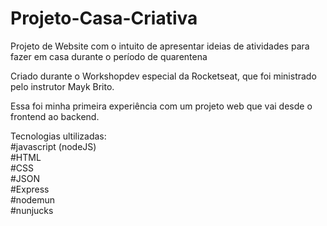 # Projeto-Casa-Criativa
Projeto de Website com o intuito de apresentar ideias de atividades para fazer em casa durante o período de quarentena 

Criado durante o Workshopdev especial da Rocketseat, que foi ministrado pelo instrutor Mayk Brito.

Essa foi minha primeira experiência com um projeto web que vai desde o frontend ao backend.

Tecnologias ultilizadas:<br>
#javascript (nodeJS)<br>
#HTML<br>
#CSS<br>
#JSON<br>
#Express<br>
#nodemun<br>
#nunjucks<br>

